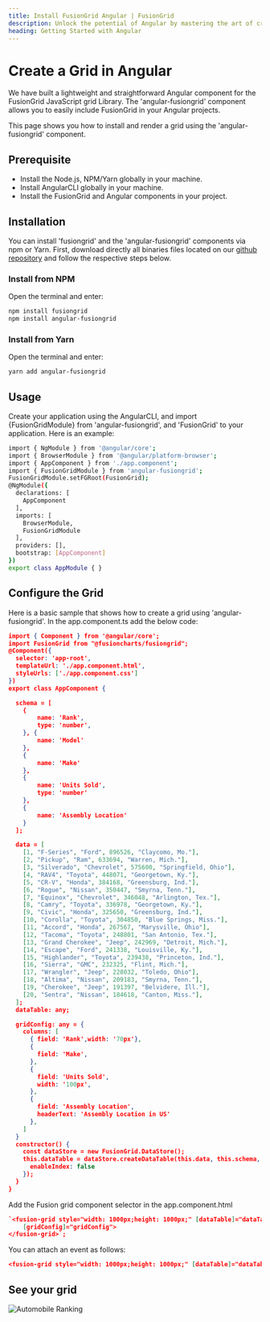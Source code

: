 ```yaml
---
title: Install FusionGrid Angular | FusionGrid
description: Unlock the potential of Angular by mastering the art of creating and configuring a Grid. Explore our comprehensive article now to get started with Angular!
heading: Getting Started with Angular
---
```


# Create a Grid in Angular

We have built a lightweight and straightforward Angular component for the FusionGrid JavaScript grid Library. The 'angular-fusiongrid' component allows you to easily include FusionGrid in your Angular projects.

This page shows you how to install and render a grid using the 'angular-fusiongrid' component.

## Prerequisite

* Install the Node.js, NPM/Yarn globally in your machine.
* Install AngularCLI globally in your machine.
* Install the FusionGrid and Angular components in your project.

## Installation 

You can install 'fusiongrid' and the 'angular-fusiongrid' components via npm or Yarn. First, download directly all binaries files located on our [github repository](https://github.com/fusioncharts/angular-fusiongrid) and follow the respective steps below. 

### Install from NPM

Open the terminal and enter:
```bash
npm install fusiongrid
npm install angular-fusiongrid
```

### Install from Yarn

Open the terminal and enter:
```bash
yarn add angular-fusiongrid
```
## Usage

Create your application using the AngularCLI, and import {FusionGridModule} from 'angular-fusiongrid', and 'FusionGrid' to your application. Here is an example:

```bash
import { NgModule } from '@angular/core';
import { BrowserModule } from '@angular/platform-browser';
import { AppComponent } from './app.component';
import { FusionGridModule } from 'angular-fusiongrid';
FusionGridModule.setFGRoot(FusionGrid);
@NgModule({
  declarations: [
    AppComponent
  ],
  imports: [
    BrowserModule,
    FusionGridModule
  ],
  providers: [],
  bootstrap: [AppComponent]
})
export class AppModule { }
```

## Configure the Grid

Here is a basic sample that shows how to create a grid using 'angular-fusiongrid'.
In the app.component.ts add the below code:
```json
import { Component } from '@angular/core';
import FusionGrid from "@fusioncharts/fusiongrid"; 
@Component({
  selector: 'app-root',
  templateUrl: './app.component.html',
  styleUrls: ['./app.component.css']
})
export class AppComponent {

  schema = [
    {
        name: 'Rank',
        type: 'number',
    }, {
        name: 'Model'
    },
    {
        name: 'Make'
    },
    {
        name: 'Units Sold',
        type: 'number'
    },
    {
        name: 'Assembly Location'
    }
  ];

  data = [
    [1, "F-Series", "Ford", 896526, "Claycomo, Mo."],
    [2, "Pickup", "Ram", 633694, "Warren, Mich."],
    [3, "Silverado", "Chevrolet", 575600, "Springfield, Ohio"],
    [4, "RAV4", "Toyota", 448071, "Georgetown, Ky."],
    [5, "CR-V", "Honda", 384168, "Greensburg, Ind."],
    [6, "Rogue", "Nissan", 350447, "Smyrna, Tenn."],
    [7, "Equinox", "Chevrolet", 346048, "Arlington, Tex."],
    [8, "Camry", "Toyota", 336978, "Georgetown, Ky."],
    [9, "Civic", "Honda", 325650, "Greensburg, Ind."],
    [10, "Corolla", "Toyota", 304850, "Blue Springs, Miss."],
    [11, "Accord", "Honda", 267567, "Marysville, Ohio"],
    [12, "Tacoma", "Toyota", 248801, "San Antonio, Tex."],
    [13, "Grand Cherokee", "Jeep", 242969, "Detroit, Mich."],
    [14, "Escape", "Ford", 241338, "Louisville, Ky."],
    [15, "Highlander", "Toyota", 239438, "Princeton, Ind."],
    [16, "Sierra", "GMC", 232325, "Flint, Mich."],
    [17, "Wrangler", "Jeep", 228032, "Toledo, Ohio"],
    [18, "Altima", "Nissan", 209183, "Smyrna, Tenn."],
    [19, "Cherokee", "Jeep", 191397, "Belvidere, Ill."],
    [20, "Sentra", "Nissan", 184618, "Canton, Miss."],
  ];
  dataTable: any;

  gridConfig: any = {
    columns: [
      { field: 'Rank',width: '70px'},
      { 
        field: 'Make',
      },
      {
        field: 'Units Sold',
        width: '100px',
      },
      {
        field: 'Assembly Location',
        headerText: 'Assembly Location in US'
      },
    ]
  }
  constructor() {
    const dataStore = new FusionGrid.DataStore();
    this.dataTable = dataStore.createDataTable(this.data, this.schema, {
      enableIndex: false
    });
  }
}
```

Add the Fusion grid component selector in the app.component.html

```json
`<fusion-grid style="width: 1000px;height: 1000px;" [dataTable]="dataTable" 
    [gridConfig]="gridConfig">
</fusion-grid>`;
```
You can attach an event as follows:
```json
<fusion-grid style="width: 1000px;height: 1000px;" [dataTable]="dataTable" [gridConfig]="gridConfig" (initialized)="initialized($event)"> </fusion-grid>
```
 
## See your grid
![Automobile Ranking](/fusiongrid/images/automobile_ranking_sample.png)
